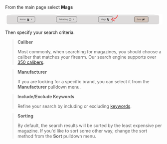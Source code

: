 <!-- TITLE: Searching Magazines -->
<!-- SUBTITLE: How to search for mags at AmmoSeek.com -->

From the main page select **Mags**

![Searchmagazines](/uploads/searchmagazines.png "Searchmagazines")

Then specify your search criteria.

> **Caliber**
> 
> Most commonly, when searching for magazines, you should choose a caliber that matches your firearm. Our search engine supports over [350 calibers](http://ammoseek.com/calibers/).

> **Manufacturer**
> 
> If you are looking for a specific brand, you can select it from the **Manufacturer** pulldown menu.

> **Include/Exclude Keywords**
> 
> Refine your search by including or excluding [keywords](keywords).

> **Sorting**
> 
> By default, the search results will be sorted by the least expensive per magazine. If you'd like to sort some other way, change the sort method from the **Sort** pulldown menu.